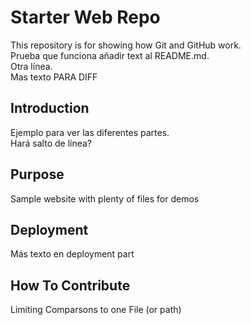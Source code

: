 # Starter Web Repo

This repository is for showing how Git and GitHub work. <br />
Prueba que funciona añadir text al README.md.<br />
Otra línea. <br />
Mas texto PARA DIFF


## Introduction

Ejemplo para ver las diferentes partes.<br />
Hará salto de línea?

## Purpose

Sample website with plenty of files for demos


## Deployment

Más texto en deployment part <br />

## How To Contribute

Limiting Comparsons to one File (or path)